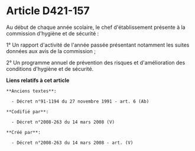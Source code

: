 # Article D421-157

Au début de chaque année scolaire, le chef d'établissement présente à la commission d'hygiène et de sécurité :

1° Un rapport d'activité de l'année passée présentant notamment les suites données aux avis de la commission ;

2° Un programme annuel de prévention des risques et d'amélioration des conditions d'hygiène et de sécurité.

**Liens relatifs à cet article**

	**Anciens textes**:

	  - Décret n°91-1194 du 27 novembre 1991 - art. 6 (Ab)

	**Codifié par**:

	  - Décret n°2008-263 du 14 mars 2008 (V)

	**Créé par**:

	  - Décret n°2008-263 du 14 mars 2008 - art. (V)
